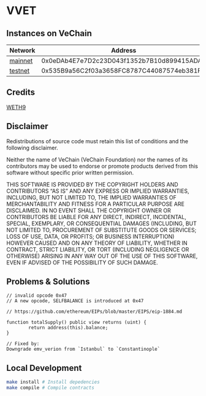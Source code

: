 # VVET

## Instances on VeChain
|                                              Network                                               |                  Address                   |
| -------------------------------------------------------------------------------------------------- | ------------------------------------------ |
| [mainnet](https://explore.vechain.org/accounts/0x0edab4e7e7d2c23d043f1352b7b10d899415ada7/)        | 0x0eDAb4E7e7D2c23D043f1352b7B10d899415ADA7 |
| [testnet](https://explore-testnet.vechain.org/accounts/0x535b9a56c2f03a3658fc8787c44087574eb381fd) | 0x535B9a56C2f03a3658FC8787C44087574eb381Fd |

## Credits

[WETH9](https://github.com/gnosis/canonical-weth/commit/0dd1ea3e295eef916d0c6223ec63141137d22d67)

## Disclaimer
Redistributions of source code must retain this list of conditions and the following disclaimer.

Neither the name of VeChain (VeChain Foundation) nor the names of its contributors may be used to endorse or promote products derived from this software without specific prior written permission.

THIS SOFTWARE IS PROVIDED BY THE COPYRIGHT HOLDERS AND CONTRIBUTORS “AS IS” AND ANY EXPRESS OR IMPLIED WARRANTIES, INCLUDING, BUT NOT LIMITED TO, THE IMPLIED WARRANTIES OF MERCHANTABILITY AND FITNESS FOR A PARTICULAR PURPOSE ARE DISCLAIMED. IN NO EVENT SHALL THE COPYRIGHT OWNER OR CONTRIBUTORS BE LIABLE FOR ANY DIRECT, INDIRECT, INCIDENTAL, SPECIAL, EXEMPLARY, OR CONSEQUENTIAL DAMAGES (INCLUDING, BUT NOT LIMITED TO, PROCUREMENT OF SUBSTITUTE GOODS OR SERVICES; LOSS OF USE, DATA, OR PROFITS; OR BUSINESS INTERRUPTION) HOWEVER CAUSED AND ON ANY THEORY OF LIABILITY, WHETHER IN CONTRACT, STRICT LIABILITY, OR TORT (INCLUDING NEGLIGENCE OR OTHERWISE) ARISING IN ANY WAY OUT OF THE USE OF THIS SOFTWARE, EVEN IF ADVISED OF THE POSSIBILITY OF SUCH DAMAGE.


## Problems & Solutions
```
// invalid opcode 0x47
// A new opcode, SELFBALANCE is introduced at 0x47

// https://github.com/ethereum/EIPs/blob/master/EIPS/eip-1884.md

function totalSupply() public view returns (uint) {
        return address(this).balance;
}

// Fixed by:
Downgrade emv_verion from `Istanbul` to `Constantinople`
```

## Local Development
```bash
make install # Install depedencies
make compile # Compile contracts
```
